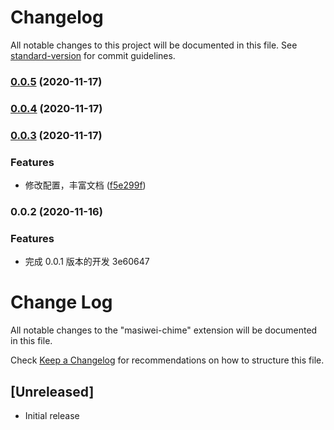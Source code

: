 # Changelog

All notable changes to this project will be documented in this file. See [standard-version](https://github.com/conventional-changelog/standard-version) for commit guidelines.

### [0.0.5](https://github.com/artoriaschan/masiwei-chime/compare/v0.0.4...v0.0.5) (2020-11-17)

### [0.0.4](https://github.com/artoriaschan/masiwei-chime/compare/v0.0.3...v0.0.4) (2020-11-17)

### [0.0.3](https://github.com/artoriaschan/masiwei-chime/compare/v0.0.2...v0.0.3) (2020-11-17)


### Features

* 修改配置，丰富文档 ([f5e299f](https://github.com/artoriaschan/masiwei-chime/commit/f5e299f5401252b847f62777cb334ede40294440))

### 0.0.2 (2020-11-16)


### Features

* 完成 0.0.1 版本的开发 3e60647

# Change Log

All notable changes to the "masiwei-chime" extension will be documented in this file.

Check [Keep a Changelog](http://keepachangelog.com/) for recommendations on how to structure this file.

## [Unreleased]

- Initial release